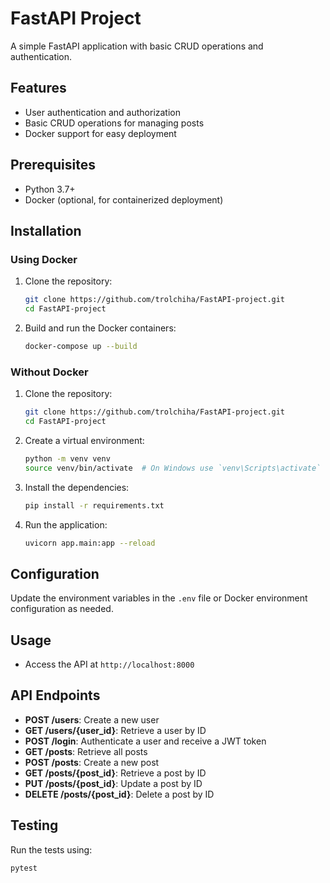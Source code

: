 # FastAPI Project

A simple FastAPI application with basic CRUD operations and authentication.

## Features

- User authentication and authorization
- Basic CRUD operations for managing posts
- Docker support for easy deployment

## Prerequisites

- Python 3.7+
- Docker (optional, for containerized deployment)

## Installation

### Using Docker

1. Clone the repository:

    ```bash
    git clone https://github.com/trolchiha/FastAPI-project.git
    cd FastAPI-project
    ```

2. Build and run the Docker containers:

    ```bash
    docker-compose up --build
    ```

### Without Docker

1. Clone the repository:

    ```bash
    git clone https://github.com/trolchiha/FastAPI-project.git
    cd FastAPI-project
    ```

2. Create a virtual environment:

    ```bash
    python -m venv venv
    source venv/bin/activate  # On Windows use `venv\Scripts\activate`
    ```

3. Install the dependencies:

    ```bash
    pip install -r requirements.txt
    ```

4. Run the application:

    ```bash
    uvicorn app.main:app --reload
    ```

## Configuration

Update the environment variables in the `.env` file or Docker environment configuration as needed.

## Usage

- Access the API at `http://localhost:8000`

## API Endpoints

- **POST /users**: Create a new user
- **GET /users/{user_id}**: Retrieve a user by ID
- **POST /login**: Authenticate a user and receive a JWT token
- **GET /posts**: Retrieve all posts
- **POST /posts**: Create a new post
- **GET /posts/{post_id}**: Retrieve a post by ID
- **PUT /posts/{post_id}**: Update a post by ID
- **DELETE /posts/{post_id}**: Delete a post by ID

## Testing

Run the tests using:

```bash
pytest
